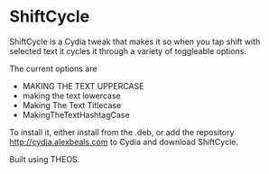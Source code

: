 # ShiftCycle

ShiftCycle is a Cydia tweak that makes it so when you tap shift with selected text it cycles it through a variety of toggleable options.

The current options are
 - MAKING THE TEXT UPPERCASE
 - making the text lowercase
 - Making The Text Titlecase
 - MakingTheTextHashtagCase

To install it, either install from the .deb, or add the repository http://cydia.alexbeals.com to Cydia and download ShiftCycle.

Built using THEOS.